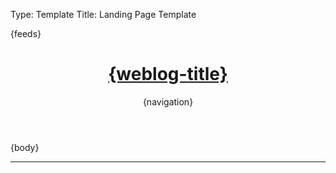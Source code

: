 Type: Template
Title: Landing Page Template

<!DOCTYPE html>
<html lang="en">
<head>
<title>{weblog-title}{separator}{post-title}</title>
<meta charset="utf-8">
<meta name="viewport" content="width=device-width, initial-scale=1">
<meta name="fediverse:creator" content="@lritter@social.lol" />
{feeds}
<link rel="stylesheet" href="https://raw.githack.com/lritter/lritter.io/main/assets/style.css"/>
</head>
<body>

<header>
	<h1 class="weblog-title"><a href="{base-path}">{weblog-title}</a></h1>
	{navigation}
</header>

<main>

{body}

<hr>

</main>

<footer>
  <script src="https://status.lol/lritter.js?time&link&fluent"></script>
	<a rel="me" href="https://social.lol/@lritter" style="visibility: hidden;">Mastodon</a>
</footer>

</body>
</html>
